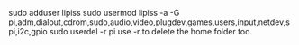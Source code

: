 sudo adduser lipiss
sudo usermod lipiss -a -G pi,adm,dialout,cdrom,sudo,audio,video,plugdev,games,users,input,netdev,spi,i2c,gpio
sudo userdel -r pi
use -r to delete the home folder too.
